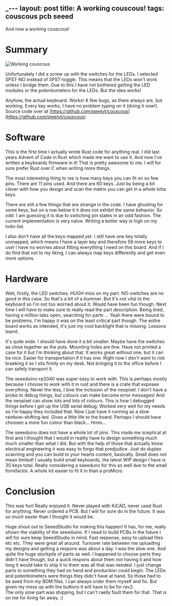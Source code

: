 _---
layout: post
title: A working couscous!
tags: couscous pcb seeed
---
And now a working couscous!

# Summary
![Working couscous](https://i.imgur.com/paZgc9f.jpg)

Unfortunately I did a screw up with the switches for the LEDs. I selected SPST-NO instead of SPST-toggle. This means that the LEDs won't work unless I bridge them. Due to this I have not bothered getting the LED modules or the potentiometers for the LEDs. But the idea works!

Anyhow, the actual keyboard. Works! A few bugs, as there always are, but working. Every key works, I have no problem typing on it (doing it now!). Source code over at [https://github.com/qwelyt/couscous](https://github.com/qwelyt/couscous)

# Software
This is the first time I actually wrote Rust code for anything real. I did last years Advent of Code in Rust which made me want to use it. And now I've written a keyboards firmware in it! That is pretty awesome to me. I will for sure prefer Rust over C when writing more things.

The most interesting thing to me is how many keys you can fit on so few pins. There are 11 pins used. And there are 60 keys. Just by being a bit clever with how you design and scan the matrix you can get in a whole lotta keys.

There are still a few things that are strange in the code. I have ghosting for some keys, but on a row below it it does not exhibit the same behavior. So odd. I am guessing it is due to switching pin states in an odd fashion. The current implementation is very naïve. Writing a better way is high on my todo-list.

I also don't have all the keys mapped yet. I still have one key totally unmapped, which means I have a layer key and therefore 59 more keys to use! I have no worries about fitting everything I need on this board. And if I do find that not to my liking, I can always map keys differently and get even more options.

# Hardware
Well, firstly, the LED switches. HUGH miss on my part. NO-switches are no good in this case. So that's a bit of a bummer. But it's not vital to the keyboard so I'm not too worried about it. Would have been fun though. Next time I will have to make sure to really read the part description. Being tired, having a million tabs open, searching for parts ... Yeah there were bound to be problems. I'm happy it was on the least critical part though. The entire board works as intended, it's just my cool backlight that is missing. Lessons learnt.

It's quite wide. I should have done it a bit smaller. Maybe have the switches as close together as the pots. Mounting holes are fine. Have not printed a case for it but I'm thinking about that. It works great without one, but it can be nice. Easier for transportation if it has one. Right now I don't want to risk braeking it so I sits firmly on my desk. Not bringing it to the office before I can safely transport it.

The seeeduino-rp2040 was super easy to work with. This is perhaps mostly because I choose to work with it in rust and there is a crate that exposes everything. Never the less, I *love* the inclusion of the neopixel. I don't have a probe to debug things, but colours can make become error messages! And the neopixel can show lots and lots of colours. This is how I debugged things before I got up the USB serial debug. Worked very well for my needs so I'm happy they included that. Now I just have it running as a slow rainbow-shifting-led. Gives a little life to the board. Perhaps I should have choosen a more fun colour than black... Hmm...

The seeeduino does not have a whole lot of pins. This made me sceptical at first and I thought that I would in reality have to design something much much smaller than what I did. But with the help of those that actually know electrical engineering it was easy to forgo that predjudice. Just do duplex scanning and you can build to your hearts content, basically. Small does not mean limited! I usually build small keyboards, the latest WIP design I have is 30 keys total. Really considering a seeeduno for this as well due to the small formfactor. A whole lot easier to fit it in than a proMicro.

# Conclusion
This was fun! Really enjoyed it. Never played with KiCAD, never used Rust for anything. Never ordered a PCB. But I will for sure do in the future. It was so much easier than I thought it would be.

Huge shout out to SeeedStudio for making this happen! It has, for me, really shown the viability of the seeeduino. If I need to build PCBs in the future I will for sure keep SeeedStudio in mind. Fast response, easy to upload files etc etc. They were great all around. Turnover rate between me uploading my designs and getting a respons was about a day. I was the slow one. And quite the huge stockpile of parts as well. I happened to choose parts they didn't have though, but a quick respons about them not having it and how long it would take to ship it to them was all that was needed. I just change parts to something they had on hand and production could begin. The LEDs and potentiometers were things they didn't have at hand. So those had to be axed from my BOM files. I can always order them myself and fix. But given my mess up with the buttons it will have to be for rev2.  
The only slow part was shipping, but I can't raelly fault them for that. That is on me for living far away. :)
